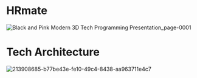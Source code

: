 # HRmate
![Black and Pink Modern 3D Tech Programming Presentation_page-0001](https://user-images.githubusercontent.com/103214265/215324286-8d3bc478-2dc0-4079-9223-bc81b5dbbe87.jpg)


# Tech Architecture
![213908685-b77be43e-fe10-49c4-8438-aa963711e4c7](https://user-images.githubusercontent.com/103214265/215324213-21368986-3440-4d15-bf6d-d17d1ee5ed06.png)
